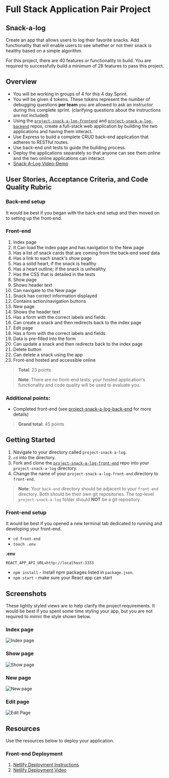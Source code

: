 # Full Stack Application Pair Project

## Snack-a-log

Create an app that allows users to log their favorite snacks. Add functionality that will enable users to see whether or not their snack is healthy based on a simple algorithm.

For this project, there are 40 features or functionality to build. You are required to successfully build a minimum of 28 features to pass this project.

## Overview

- You will be working in groups of 4 for this 4 day Sprint.
- You will be given 4 tokens. These tokens represent the number of debugging questions **per team** you are allowed to ask an instructor during this complete sprint. (clarifying questions about the instructions are not included)
- Using the [`project-snack-a-log-frontend`](https://github.com/9-1-pursuit/project-snack-a-log-frontend) and [`project-snack-a-log-backend`](https://github.com/9-1-pursuit/project-snack-a-log-backend) repos, create a full-stack web application by building the two applications and having them interact.
- Use Express to build a complete CRUD back-end application that adheres to RESTful routes.
- Use back-end unit tests to guide the building process.
- Deploy the applications separately so that anyone can see them online and the two online applications can interact.
- [Snack-A-Log Video-Demo](https://drive.google.com/file/d/1aVnfu7ANdUPbfJhtSb45G2r0JSGtSI2t/view?usp=sharing)

## User Stories, Acceptance Criteria, and Code Quality Rubric

### Back-end setup

It would be best if you began with the back-end setup and then moved on to setting up the front-end.

### Front-end

1. Index page
1. It Can load the index page and has navigation to the New page
1. Has a list of snack cards that are coming from the back-end seed data
1. Has a link to each snack's show page
1. Has a solid heart, if the snack is healthy
1. Has a heart outline; if the snack is unhealthy
1. Has the CSS that is detailed in the tests
1. Show page
1. Shows header text
1. Can navigate to the New page
1. Snack has correct information displayed
1. Contains action/navigation buttons
1. New page
1. Shows the header text
1. Has a form with the correct labels and fields
1. Can create a snack and then redirects back to the index page
1. Edit page
1. Has a form with the correct labels and fields
1. Data is pre-filled into the form
1. Can update a snack and then redirects back to the index page
1. Delete button
1. Can delete a snack using the app
1. Front-end hosted and accessible online

> **Total**: 23 points

> **Note**: There are no front-end tests; your hosted application's functionality and code quality will be used to evaluate you.

### Additional points:

- Completed front-end (see [project-snack-a-log-back-end](https://github.com/9-1-pursuit/project-snack-a-log-backend) for more details)

> **Grand total**: 45 points

## Getting Started

1. Navigate to your directory called `project-snack-a-log`.
1. `cd` into the directory.
1. Fork and clone the [`project-snack-a-log-front-end`](https://github.com/9-1-pursuit/project-snack-a-log-frontend) repo into your `project-snack-a-log` directory.
1. Change the name of your `project-snack-a-log-front-end` directory to `front-end`.

> **Note**: Your `back-end` directory should be adjacent to your `front-end` directory. Both should be their own git repositories. The top-level `project-snack-a-log` folder should **NOT** be a git repository.

### Front-end setup

It would be best if you opened a new terminal tab dedicated to running and developing your front-end.

- `cd front-end`
- `touch .env`

**.env**

```
REACT_APP_API_URL=http://localhost:3333
```

- `npm install` - install npm packages listed in `package.json`.
- `npm start` - make sure your React app can start

## Screenshots

These lightly styled views are to help clarify the project requirements. It would be best if you spent some time styling your app, but you are not required to mimic the style shown below.

### Index page

![Index page](./assets/index-page.png)

### Show page

![Show page](./assets/show-page.png)

### New page

![New page](./assets/new-page.png)

### Edit page

![Edit Page](./assets/edit-page.png)

## Resources

Use the resources below to deploy your application.

### Front-end Deployment

1. [Netlify Deployment Instructions](https://github.com/9-1-pursuit/guide-deployment/tree/main/netlify-create-react-app)
1. [Netlify Deployment Video](https://drive.google.com/file/d/1am3ljqxJTyvPQ5hzlsaU7o_bf6-lA4UK/view?usp=sharing)
